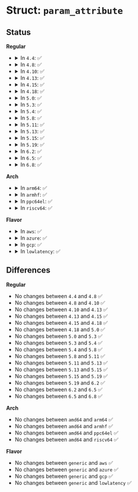 # Struct: <code>param_attribute</code>

## Status
<b>Regular</b>
<ul>
<li>
<details>
<summary>In <code>4.4</code>: ✅</summary>

```c
struct param_attribute {
    struct module_attribute mattr;
    const struct kernel_param *param;
};
```
</details>
</li>
<li>
<details>
<summary>In <code>4.8</code>: ✅</summary>

```c
struct param_attribute {
    struct module_attribute mattr;
    const struct kernel_param *param;
};
```
</details>
</li>
<li>
<details>
<summary>In <code>4.10</code>: ✅</summary>

```c
struct param_attribute {
    struct module_attribute mattr;
    const struct kernel_param *param;
};
```
</details>
</li>
<li>
<details>
<summary>In <code>4.13</code>: ✅</summary>

```c
struct param_attribute {
    struct module_attribute mattr;
    const struct kernel_param *param;
};
```
</details>
</li>
<li>
<details>
<summary>In <code>4.15</code>: ✅</summary>

```c
struct param_attribute {
    struct module_attribute mattr;
    const struct kernel_param *param;
};
```
</details>
</li>
<li>
<details>
<summary>In <code>4.18</code>: ✅</summary>

```c
struct param_attribute {
    struct module_attribute mattr;
    const struct kernel_param *param;
};
```
</details>
</li>
<li>
<details>
<summary>In <code>5.0</code>: ✅</summary>

```c
struct param_attribute {
    struct module_attribute mattr;
    const struct kernel_param *param;
};
```
</details>
</li>
<li>
<details>
<summary>In <code>5.3</code>: ✅</summary>

```c
struct param_attribute {
    struct module_attribute mattr;
    const struct kernel_param *param;
};
```
</details>
</li>
<li>
<details>
<summary>In <code>5.4</code>: ✅</summary>

```c
struct param_attribute {
    struct module_attribute mattr;
    const struct kernel_param *param;
};
```
</details>
</li>
<li>
<details>
<summary>In <code>5.8</code>: ✅</summary>

```c
struct param_attribute {
    struct module_attribute mattr;
    const struct kernel_param *param;
};
```
</details>
</li>
<li>
<details>
<summary>In <code>5.11</code>: ✅</summary>

```c
struct param_attribute {
    struct module_attribute mattr;
    const struct kernel_param *param;
};
```
</details>
</li>
<li>
<details>
<summary>In <code>5.13</code>: ✅</summary>

```c
struct param_attribute {
    struct module_attribute mattr;
    const struct kernel_param *param;
};
```
</details>
</li>
<li>
<details>
<summary>In <code>5.15</code>: ✅</summary>

```c
struct param_attribute {
    struct module_attribute mattr;
    const struct kernel_param *param;
};
```
</details>
</li>
<li>
<details>
<summary>In <code>5.19</code>: ✅</summary>

```c
struct param_attribute {
    struct module_attribute mattr;
    const struct kernel_param *param;
};
```
</details>
</li>
<li>
<details>
<summary>In <code>6.2</code>: ✅</summary>

```c
struct param_attribute {
    struct module_attribute mattr;
    const struct kernel_param *param;
};
```
</details>
</li>
<li>
<details>
<summary>In <code>6.5</code>: ✅</summary>

```c
struct param_attribute {
    struct module_attribute mattr;
    const struct kernel_param *param;
};
```
</details>
</li>
<li>
<details>
<summary>In <code>6.8</code>: ✅</summary>

```c
struct param_attribute {
    struct module_attribute mattr;
    const struct kernel_param *param;
};
```
</details>
</li>
</ul>
<b>Arch</b>
<ul>
<li>
<details>
<summary>In <code>arm64</code>: ✅</summary>

```c
struct param_attribute {
    struct module_attribute mattr;
    const struct kernel_param *param;
};
```
</details>
</li>
<li>
<details>
<summary>In <code>armhf</code>: ✅</summary>

```c
struct param_attribute {
    struct module_attribute mattr;
    const struct kernel_param *param;
};
```
</details>
</li>
<li>
<details>
<summary>In <code>ppc64el</code>: ✅</summary>

```c
struct param_attribute {
    struct module_attribute mattr;
    const struct kernel_param *param;
};
```
</details>
</li>
<li>
<details>
<summary>In <code>riscv64</code>: ✅</summary>

```c
struct param_attribute {
    struct module_attribute mattr;
    const struct kernel_param *param;
};
```
</details>
</li>
</ul>
<b>Flavor</b>
<ul>
<li>
<details>
<summary>In <code>aws</code>: ✅</summary>

```c
struct param_attribute {
    struct module_attribute mattr;
    const struct kernel_param *param;
};
```
</details>
</li>
<li>
<details>
<summary>In <code>azure</code>: ✅</summary>

```c
struct param_attribute {
    struct module_attribute mattr;
    const struct kernel_param *param;
};
```
</details>
</li>
<li>
<details>
<summary>In <code>gcp</code>: ✅</summary>

```c
struct param_attribute {
    struct module_attribute mattr;
    const struct kernel_param *param;
};
```
</details>
</li>
<li>
<details>
<summary>In <code>lowlatency</code>: ✅</summary>

```c
struct param_attribute {
    struct module_attribute mattr;
    const struct kernel_param *param;
};
```
</details>
</li>
</ul>

## Differences
<b>Regular</b>
<ul>
<li>
No changes between <code>4.4</code> and <code>4.8</code> ✅
</li>
<li>
No changes between <code>4.8</code> and <code>4.10</code> ✅
</li>
<li>
No changes between <code>4.10</code> and <code>4.13</code> ✅
</li>
<li>
No changes between <code>4.13</code> and <code>4.15</code> ✅
</li>
<li>
No changes between <code>4.15</code> and <code>4.18</code> ✅
</li>
<li>
No changes between <code>4.18</code> and <code>5.0</code> ✅
</li>
<li>
No changes between <code>5.0</code> and <code>5.3</code> ✅
</li>
<li>
No changes between <code>5.3</code> and <code>5.4</code> ✅
</li>
<li>
No changes between <code>5.4</code> and <code>5.8</code> ✅
</li>
<li>
No changes between <code>5.8</code> and <code>5.11</code> ✅
</li>
<li>
No changes between <code>5.11</code> and <code>5.13</code> ✅
</li>
<li>
No changes between <code>5.13</code> and <code>5.15</code> ✅
</li>
<li>
No changes between <code>5.15</code> and <code>5.19</code> ✅
</li>
<li>
No changes between <code>5.19</code> and <code>6.2</code> ✅
</li>
<li>
No changes between <code>6.2</code> and <code>6.5</code> ✅
</li>
<li>
No changes between <code>6.5</code> and <code>6.8</code> ✅
</li>
</ul>
<b>Arch</b>
<ul>
<li>
No changes between <code>amd64</code> and <code>arm64</code> ✅
</li>
<li>
No changes between <code>amd64</code> and <code>armhf</code> ✅
</li>
<li>
No changes between <code>amd64</code> and <code>ppc64el</code> ✅
</li>
<li>
No changes between <code>amd64</code> and <code>riscv64</code> ✅
</li>
</ul>
<b>Flavor</b>
<ul>
<li>
No changes between <code>generic</code> and <code>aws</code> ✅
</li>
<li>
No changes between <code>generic</code> and <code>azure</code> ✅
</li>
<li>
No changes between <code>generic</code> and <code>gcp</code> ✅
</li>
<li>
No changes between <code>generic</code> and <code>lowlatency</code> ✅
</li>
</ul>
